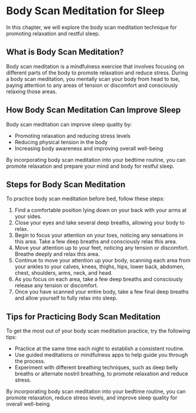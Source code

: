 Body Scan Meditation for Sleep
=====================================================================================

In this chapter, we will explore the body scan meditation technique for promoting relaxation and restful sleep.

What is Body Scan Meditation?
-----------------------------

Body scan meditation is a mindfulness exercise that involves focusing on different parts of the body to promote relaxation and reduce stress. During a body scan meditation, you mentally scan your body from head to toe, paying attention to any areas of tension or discomfort and consciously relaxing those areas.

How Body Scan Meditation Can Improve Sleep
------------------------------------------

Body scan meditation can improve sleep quality by:

* Promoting relaxation and reducing stress levels
* Reducing physical tension in the body
* Increasing body awareness and improving overall well-being

By incorporating body scan meditation into your bedtime routine, you can promote relaxation and prepare your mind and body for restful sleep.

Steps for Body Scan Meditation
------------------------------

To practice body scan meditation before bed, follow these steps:

1. Find a comfortable position lying down on your back with your arms at your sides.
2. Close your eyes and take several deep breaths, allowing your body to relax.
3. Begin to focus your attention on your toes, noticing any sensations in this area. Take a few deep breaths and consciously relax this area.
4. Move your attention up to your feet, noticing any tension or discomfort. Breathe deeply and relax this area.
5. Continue to move your attention up your body, scanning each area from your ankles to your calves, knees, thighs, hips, lower back, abdomen, chest, shoulders, arms, neck, and head.
6. As you focus on each area, take a few deep breaths and consciously release any tension or discomfort.
7. Once you have scanned your entire body, take a few final deep breaths and allow yourself to fully relax into sleep.

Tips for Practicing Body Scan Meditation
----------------------------------------

To get the most out of your body scan meditation practice, try the following tips:

* Practice at the same time each night to establish a consistent routine.
* Use guided meditations or mindfulness apps to help guide you through the process.
* Experiment with different breathing techniques, such as deep belly breaths or alternate nostril breathing, to promote relaxation and reduce stress.

By incorporating body scan meditation into your bedtime routine, you can promote relaxation, reduce stress levels, and improve sleep quality for overall well-being.

